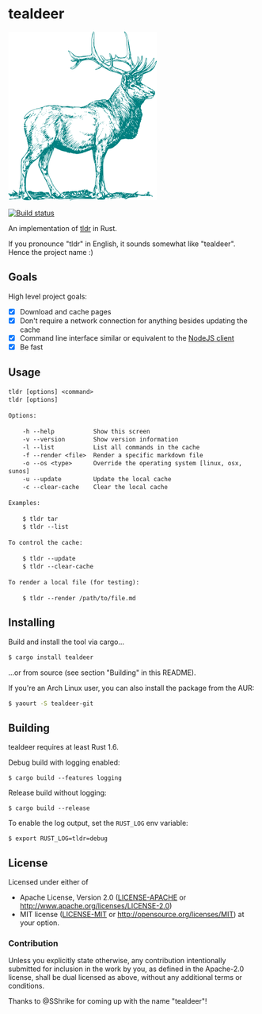 # tealdeer

![teal deer](deer.png)

[![Build status](https://img.shields.io/travis/dbrgn/tealdeer/master.svg)](https://travis-ci.org/dbrgn/tealdeer)

An implementation of [tldr](https://github.com/tldr-pages/tldr) in Rust.

If you pronounce "tldr" in English, it sounds somewhat like "tealdeer". Hence the project name :)

## Goals

High level project goals:

- [x] Download and cache pages
- [x] Don't require a network connection for anything besides updating the cache
- [x] Command line interface similar or equivalent to the [NodeJS client][tldr-node-client]
- [x] Be fast

## Usage

    tldr [options] <command>
    tldr [options]

    Options:

        -h --help           Show this screen
        -v --version        Show version information
        -l --list           List all commands in the cache
        -f --render <file>  Render a specific markdown file
        -o --os <type>      Override the operating system [linux, osx, sunos]
        -u --update         Update the local cache
        -c --clear-cache    Clear the local cache

    Examples:

        $ tldr tar
        $ tldr --list

    To control the cache:

        $ tldr --update
        $ tldr --clear-cache

    To render a local file (for testing):

        $ tldr --render /path/to/file.md


## Installing

Build and install the tool via cargo...

```bash
$ cargo install tealdeer
```

...or from source (see section "Building" in this README).

If you're an Arch Linux user, you can also install the package from the AUR:

```bash
$ yaourt -S tealdeer-git
```


## Building

tealdeer requires at least Rust 1.6.

Debug build with logging enabled:

    $ cargo build --features logging

Release build without logging:

    $ cargo build --release

To enable the log output, set the `RUST_LOG` env variable:

    $ export RUST_LOG=tldr=debug


## License

Licensed under either of

 * Apache License, Version 2.0 ([LICENSE-APACHE](LICENSE-APACHE) or
   http://www.apache.org/licenses/LICENSE-2.0)
 * MIT license ([LICENSE-MIT](LICENSE-MIT) or
   http://opensource.org/licenses/MIT) at your option.


### Contribution

Unless you explicitly state otherwise, any contribution intentionally submitted
for inclusion in the work by you, as defined in the Apache-2.0 license, shall
be dual licensed as above, without any additional terms or conditions.

Thanks to @SShrike for coming up with the name "tealdeer"!


[tldr-node-client]: https://github.com/tldr-pages/tldr-node-client
